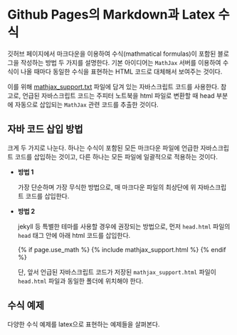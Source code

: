 # Github Pages의 Markdown과 Latex 수식

깃허브 페이지에서 마크다운을 이용하여 수식(mathmatical formulas)이 포함된
블로그을 작성하는 방법 두 가지를 설명한다.
기본 아이디어는 `MathJax` 서버를 이용하여 수식이 나올 때마다 동일한 수식을
표현하는 HTML 코드로 대체해서 보여주는 것이다. 

이를 위해 [mathjax_support.txt](./scripts/mathjax_support.txt) 파일에 담겨 
있는 자바스크립트 코드를 사용한다. 
참고로, 언급된 자바스크립트 코드는 주피터 노트북을 html 파일로 변환할 때 head 부분에 자동으로 
삽입되는 `MathJax` 관련 코드를 추출한 것이다.

## 자바 코드 삽입 방법

크게 두 가지로 나눈다. 하나는 수식이 포함된 모든 마크다운 파일에 언급한 자바스크립트
코드를 삽입하는 것이고, 다른 하나는 모든 파일에 일괄적으로 적용하는 것이다.

* __방법 1__

    가장 단순하며 가장 무식한 방법으로,
    매 마크다운 파일의 최상단에 위 자바스크립트 코드를 삽입한다.

* __방법 2__

    jekyll 등 특별한 테마를 사용할 경우에 권장되는 방법으로,
    먼저 `head.html` 파일의 `head` 태그 안에 아래 html 코드를 삽입한다. 
    
    {% if page.use_math %}
        {% include mathjax_support.html %}
    {% endif %}

    단, 앞서 언급된 자바스크립트 코드가 저장된 `mathjax_support.html` 파일이
    `head.html` 파일과 동일한 폴더에 위치해야 한다. 


## 수식 예제

다양한 수식 예제를 latex으로 표현하는 예제들을 살펴본다.


